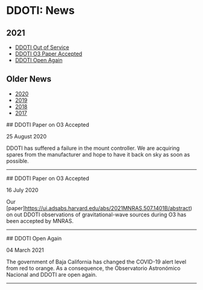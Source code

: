 # DDOTI: News

## 2021


* [DDOTI Out of Service](#20210825)
* [DDOTI O3 Paper Accepted](#20210716)
* [DDOTI Open Again](#20210304)

## Older News

* [2020](news-2020.html)
* [2019](news-2019.html)
* [2018](news-2018.html)
* [2017](news-2017.html)

<a name="20210825"/>
## DDOTI Paper on O3 Accepted

25 August 2020

DDOTI has suffered a failure in the mount controller. We are acquiring
spares from the manufacturer and hope to have it back on sky as soon as
possible.

<hr/>

<a name="20210716"/>
## DDOTI Paper on O3 Accepted

16 July 2020

Our [paper]https://ui.adsabs.harvard.edu/abs/2021MNRAS.507.1401B/abstract) on
out DDOTI observations of gravitational-wave sources during O3 has been
accepted by MNRAS.

<hr/>

<a name="20210304">
## DDOTI Open Again

04 March 2021

The government of Baja California has changed the COVID-19 alert level from red
to orange. As a consequence, the Observatorio Astronómico Nacional and DDOTI
are open again.

<hr/>
